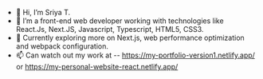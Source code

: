 - 👋 Hi, I’m Sriya T.
- 👀 I’m a front-end web developer working with technologies like React.Js, Next.JS, Javascript, Typescript, HTML5, CSS3.
- 🌱 Currently exploring more on Next.js, web performance optimization and webpack configuration.
- 📫 Can watch out my work at -- https://my-portfolio-version1.netlify.app/ or https://my-personal-website-react.netlify.app/

<!---
sriyaT/sriyaT is a ✨ special ✨ repository because its `README.md` (this file) appears on your GitHub profile.
You can click the Preview link to take a look at your changes.
--->

